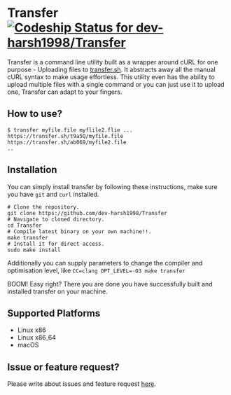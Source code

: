 # Transfer [ ![Codeship Status for dev-harsh1998/Transfer](https://app.codeship.com/projects/6cfba370-60d1-0136-95b6-3296b091a39e/status?branch=master)](https://app.codeship.com/projects/296378)

Transfer is a command line utility built as a wrapper around cURL for one purpose - Uploading files to [transfer.sh](https://transfer.sh). It abstracts away all the manual cURL syntax to make usage effortless.
This utility even has the ability to upload multiple files with a single command or you can just use it to
upload one, Transfer can adapt to your fingers.

## How to use?

```
$ transfer myfile.file myflile2.flie ...
https://transfer.sh/t9a5Q/myfile.file
https://transfer.sh/ab069/myfile2.file
..
```

## Installation 
You can simply install transfer by following these instructions, make sure you have `git` and `curl` installed.

```
# Clone the repository.
git clone https://github.com/dev-harsh1998/Transfer
# Navigate to cloned directory.
cd Transfer
# Compile latest binary on your own machine!!.
make transfer
# Install it for direct access.
sudo make install
```

Additionally you can supply parameters to change the compiler and optimisation level, like `CC=clang OPT_LEVEL=-O3 make transfer`


BOOM! Easy right? There you are done you have successfully built and installed transfer on your machine.

## Supported Platforms
- Linux x86
- Linux x86_64
- macOS

## Issue or feature request?

Please write about issues and feature request [here](https://github.com/dev-harsh1998/Transfer/issues).
